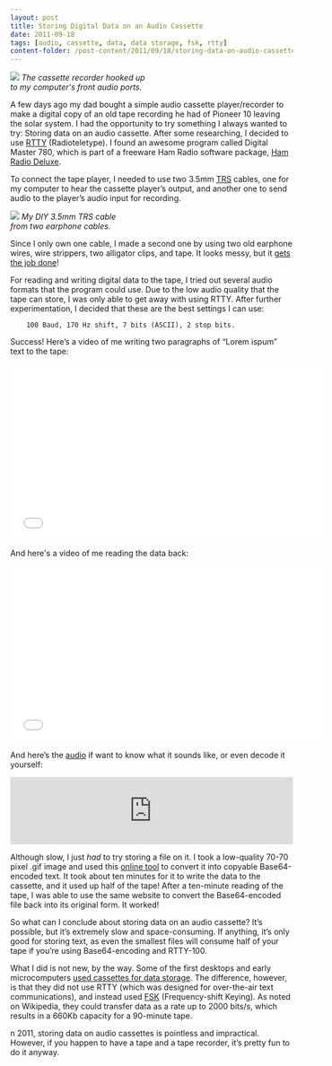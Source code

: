 ```yaml
---
layout: post
title: Storing Digital Data on an Audio Cassette
date: 2011-09-18
tags: [audio, cassette, data, data storage, fsk, rtty]
content-folder: /post-content/2011/09/18/storing-data-on-audio-cassette
---
```


<div class="image-left" style="width: 250px;">
  <img src="{{page.content-folder}}/overview.jpg" />
  <em>The cassette recorder hooked up to my computer's front audio ports.</em>
</div>

A few days ago my dad bought a simple audio cassette player/recorder to make a
digital copy of an old tape recording he had of Pioneer 10 leaving the solar
system. I had the opportunity to try something I always wanted to try: Storing
data on an audio cassette. After some researching, I decided to use
[RTTY](http://en.wikipedia.org/wiki/Radioteletype) (Radioteletype). I found an
awesome program called Digital Master 780, which is part of a freeware Ham
Radio software package,
[Ham Radio Deluxe](https://web.archive.org/web/20120720063807/http://wiki.ham-radio-deluxe.com/index.php?title=Main_Page).

To connect the tape player, I needed to use two 3.5mm
[TRS](http://en.wikipedia.org/wiki/TRS_connector) cables, one for my computer
to hear the cassette player’s output, and another one to send audio to the
player’s audio input for recording.

<div class="image-right" style="width: 200px;">
  <img src="{{page.content-folder}}/splice.jpg" />
  <em>My DIY 3.5mm TRS cable from two earphone cables.</em>
</div>

Since I only own one cable, I made a second one by using two old earphone
wires, wire strippers, two alligator clips, and tape. It looks messy, but it
[gets the job done]({{page.content-folder}}/splice_closeup.jpg)!

For reading and writing digital data to the tape, I tried out several audio
formats that the program could use. Due to the low audio quality that the tape
can store, I was only able to get away with using RTTY. After further
experimentation, I decided that these are the best settings I can use:

        100 Baud, 170 Hz shift, 7 bits (ASCII), 2 stop bits.

Success! Here’s a video of me writing two paragraphs of “Lorem ispum” text to
the tape:

<!-- more -->
<iframe width="560" height="315" src="//www.youtube-nocookie.com/embed/BMVO4X5u-gE?rel=0" frameborder="0" allowfullscreen>
</iframe>

And here's a video of me reading the data back:

<iframe width="560" height="315" src="//www.youtube-nocookie.com/embed/EfcOOFiPw4w?rel=0" frameborder="0" allowfullscreen>
</iframe>

And here’s the [audio]({{page.content-folder}}/sample.ogg) if want to know what it
sounds like, or even decode it yourself: 
<iframe width="100%" height="120" scrolling="no" frameborder="no" src="https://w.soundcloud.com/player/?url=https%3A//api.soundcloud.com/tracks/23632022&amp;color=ff5500&amp;auto_play=false&amp;hide_related=false&amp;show_artwork=true">
</iframe>

Although slow, I just *had* to try storing a file on it. I took a low-quality
70-70 pixel .gif image and used this
[online tool](http://www.motobit.com/util/base64-decoder-encoder.asp) to
convert it into copyable Base64-encoded text. It took about ten minutes for it
to write the data to the cassette, and it used up half of the tape! After a
ten-minute reading of the tape, I was able to use the same website to convert
the Base64-encoded file back into its original form. It worked!

So what can I conclude about storing data on an audio cassette? It’s possible,
but it’s extremely slow and space-consuming. If anything, it’s only good for
storing text, as even the smallest files will consume half of your tape if
you’re using Base64-encoding and RTTY-100.

What I did is not new, by the way. Some of the first desktops and early
microcomputers
[used cassettes for data storage](http://en.wikipedia.org/wiki/Compact_Cassette#Data_recording).
The difference, however, is that they did not use RTTY (which was designed for
over-the-air text communications), and instead used
[FSK](http://en.wikipedia.org/wiki/Frequency-shift_keying)
(Frequency-shift Keying). As noted on Wikipedia, they could transfer data as a
rate up to 2000 bits/s, which results in a 660Kb capacity for a 90-minute tape.

n 2011, storing data on audio cassettes is pointless and impractical. However,
if you happen to have a tape and a tape recorder, it’s pretty fun to do it
anyway.

